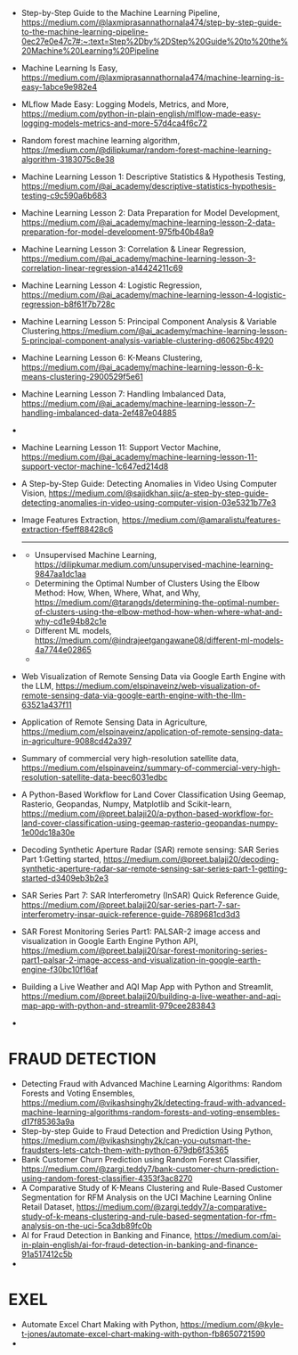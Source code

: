 


- Step-by-Step Guide to the Machine Learning Pipeline, https://medium.com/@laxmiprasannathornala474/step-by-step-guide-to-the-machine-learning-pipeline-0ec27e0e47c7#:~:text=Step%2Dby%2DStep%20Guide%20to%20the%20Machine%20Learning%20Pipeline
- Machine Learning Is Easy, https://medium.com/@laxmiprasannathornala474/machine-learning-is-easy-1abce9e982e4
- MLflow Made Easy: Logging Models, Metrics, and More, https://medium.com/python-in-plain-english/mlflow-made-easy-logging-models-metrics-and-more-57d4ca4f6c72
- Random forest machine learning algorithm, https://medium.com/@dilipkumar/random-forest-machine-learning-algorithm-3183075c8e38
- Machine Learning Lesson 1: Descriptive Statistics & Hypothesis Testing, https://medium.com/@ai_academy/descriptive-statistics-hypothesis-testing-c9c590a6b683
- Machine Learning Lesson 2: Data Preparation for Model Development, https://medium.com/@ai_academy/machine-learning-lesson-2-data-preparation-for-model-development-975fb40b48a9
- Machine Learning Lesson 3: Correlation & Linear Regression, https://medium.com/@ai_academy/machine-learning-lesson-3-correlation-linear-regression-a14424211c69
- Machine Learning Lesson 4: Logistic Regression, https://medium.com/@ai_academy/machine-learning-lesson-4-logistic-regression-b8f61f7b728c
- Machine Learning Lesson 5: Principal Component Analysis & Variable Clustering,https://medium.com/@ai_academy/machine-learning-lesson-5-principal-component-analysis-variable-clustering-d60625bc4920
- Machine Learning Lesson 6: K-Means Clustering, https://medium.com/@ai_academy/machine-learning-lesson-6-k-means-clustering-2900529f5e61
- Machine Learning Lesson 7: Handling Imbalanced Data, https://medium.com/@ai_academy/machine-learning-lesson-7-handling-imbalanced-data-2ef487e04885
- 
- Machine Learning Lesson 11: Support Vector Machine, https://medium.com/@ai_academy/machine-learning-lesson-11-support-vector-machine-1c647ed214d8
- A Step-by-Step Guide: Detecting Anomalies in Video Using Computer Vision, https://medium.com/@sajidkhan.sjic/a-step-by-step-guide-detecting-anomalies-in-video-using-computer-vision-03e5321b77e3
- Image Features Extraction, https://medium.com/@amaralistu/features-extraction-f5eff88428c6
- 
  ----------------------------------------------------------------------------------------------------------------

  - Unsupervised Machine Learning, https://dilipkumar.medium.com/unsupervised-machine-learning-9847aa1dc1aa
  - Determining the Optimal Number of Clusters Using the Elbow Method: How, When, Where, What, and Why, https://medium.com/@tarangds/determining-the-optimal-number-of-clusters-using-the-elbow-method-how-when-where-what-and-why-cd1e94b82c1e
  - Different ML models, https://medium.com/@indrajeetgangawane08/different-ml-models-4a7744e02865
  - 


- Web Visualization of Remote Sensing Data via Google Earth Engine with the LLM, https://medium.com/elspinaveinz/web-visualization-of-remote-sensing-data-via-google-earth-engine-with-the-llm-63521a437f11
- Application of Remote Sensing Data in Agriculture, https://medium.com/elspinaveinz/application-of-remote-sensing-data-in-agriculture-9088cd42a397
- Summary of commercial very high-resolution satellite data, https://medium.com/elspinaveinz/summary-of-commercial-very-high-resolution-satellite-data-beec6031edbc
- A Python-Based Workflow for Land Cover Classification Using Geemap, Rasterio, Geopandas, Numpy, Matplotlib and Scikit-learn, https://medium.com/@preet.balaji20/a-python-based-workflow-for-land-cover-classification-using-geemap-rasterio-geopandas-numpy-1e00dc18a30e
- Decoding Synthetic Aperture Radar (SAR) remote sensing: SAR Series Part 1:Getting started, https://medium.com/@preet.balaji20/decoding-synthetic-aperture-radar-sar-remote-sensing-sar-series-part-1-getting-started-d3409eb3b2e3
- SAR Series Part 7: SAR Interferometry (InSAR) Quick Reference Guide, https://medium.com/@preet.balaji20/sar-series-part-7-sar-interferometry-insar-quick-reference-guide-7689681cd3d3
- SAR Forest Monitoring Series Part1: PALSAR-2 image access and visualization in Google Earth Engine Python API, https://medium.com/@preet.balaji20/sar-forest-monitoring-series-part1-palsar-2-image-access-and-visualization-in-google-earth-engine-f30bc10f16af
- Building a Live Weather and AQI Map App with Python and Streamlit, https://medium.com/@preet.balaji20/building-a-live-weather-and-aqi-map-app-with-python-and-streamlit-979cee283843
- 


# FRAUD DETECTION

- Detecting Fraud with Advanced Machine Learning Algorithms: Random Forests and Voting Ensembles, https://medium.com/@vikashsinghy2k/detecting-fraud-with-advanced-machine-learning-algorithms-random-forests-and-voting-ensembles-d17f85363a9a
- Step-by-step Guide to Fraud Detection and Prediction Using Python, https://medium.com/@vikashsinghy2k/can-you-outsmart-the-fraudsters-lets-catch-them-with-python-679db6f35365
- Bank Customer Churn Prediction using Random Forest Classifier, https://medium.com/@zargi.teddy7/bank-customer-churn-prediction-using-random-forest-classifier-4353f3ac8270
- A Comparative Study of K-Means Clustering and Rule-Based Customer Segmentation for RFM Analysis on the UCI Machine Learning Online Retail Dataset, https://medium.com/@zargi.teddy7/a-comparative-study-of-k-means-clustering-and-rule-based-segmentation-for-rfm-analysis-on-the-uci-5ca3db89fc0b
- AI for Fraud Detection in Banking and Finance, https://medium.com/ai-in-plain-english/ai-for-fraud-detection-in-banking-and-finance-91a517412c5b
- 



# EXEL
- Automate Excel Chart Making with Python, https://medium.com/@kyle-t-jones/automate-excel-chart-making-with-python-fb8650721590
- 
